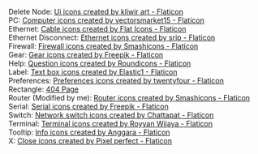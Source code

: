 Delete Node: <a href="https://www.flaticon.com/free-icons/ui" title="ui icons">Ui icons created by kliwir art - Flaticon</a> <br>
PC: <a href="https://www.flaticon.com/free-icons/computer" title="computer icons">Computer icons created by vectorsmarket15 - Flaticon</a> <br>
Ethernet: <a href="https://www.flaticon.com/free-icons/cable" title="cable icons">Cable icons created by Flat Icons - Flaticon</a> <br>
Ethernet Disconnect: <a href="https://www.flaticon.com/free-icons/ethernet" title="ethernet icons">Ethernet icons created by srip - Flaticon</a> <br>
Firewall: <a href="https://www.flaticon.com/free-icons/firewall" title="firewall icons">Firewall icons created by Smashicons - Flaticon</a> <br>
Gear: <a href="https://www.flaticon.com/free-icons/gear" title="gear icons">Gear icons created by Freepik - Flaticon</a> <br>
Help: <a href="https://www.flaticon.com/free-icons/question" title="question icons">Question icons created by Roundicons - Flaticon</a> <br>
Label: <a href="https://www.flaticon.com/free-icons/text-box" title="text box icons">Text box icons created by Elastic1 - Flaticon</a> <br>
Preferences: <a href="https://www.flaticon.com/free-icons/preferences" title="preferences icons">Preferences icons created by twentyfour - Flaticon</a> <br>
Rectangle: <a href="https://www.flaticon.com/free-icon/rectangle_8804758"> 404 Page </a> <br>
Router (Modified by me): <a href="https://www.flaticon.com/free-icons/router" title="router icons">Router icons created by Smashicons - Flaticon</a> <br>
Serial: <a href="https://www.flaticon.com/free-icons/serial" title="serial icons">Serial icons created by Freepik - Flaticon</a> <br>
Switch: <a href="https://www.flaticon.com/free-icons/network-switch" title="network switch icons">Network switch icons created by Chattapat - Flaticon</a> <br>
Terminal: <a href="https://www.flaticon.com/free-icons/terminal" title="terminal icons">Terminal icons created by Royyan Wijaya - Flaticon</a> <br>
Tooltip: <a href="https://www.flaticon.com/free-icons/info" title="info icons">Info icons created by Anggara - Flaticon</a> <br>
X: <a href="https://www.flaticon.com/free-icons/close" title="close icons">Close icons created by Pixel perfect - Flaticon</a> <br>